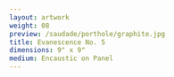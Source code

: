 ```yaml
---
layout: artwork
weight: 08
preview: /saudade/porthole/graphite.jpg
title: Evanescence No. 5
dimensions: 9" x 9"
medium: Encaustic on Panel
---
```

